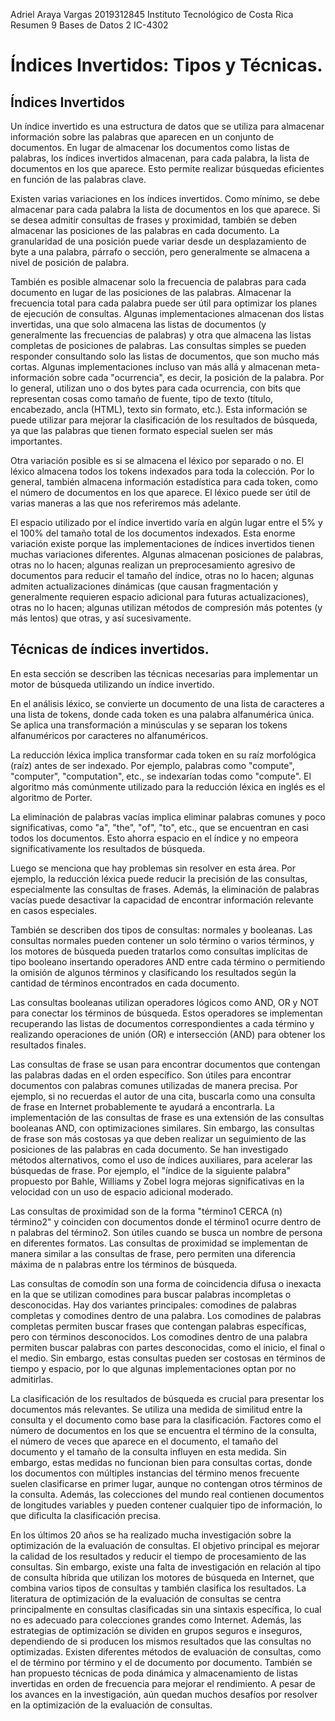 Adriel Araya Vargas 
2019312845 
Instituto Tecnológico de Costa Rica 
Resumen 9
Bases de Datos 2
IC-4302

# Índices Invertidos: Tipos y Técnicas. 

## Índices Invertidos

Un índice invertido es una estructura de datos que se utiliza para almacenar información sobre las palabras que aparecen en un conjunto de documentos. En lugar de almacenar los documentos como listas de palabras, los índices invertidos almacenan, para cada palabra, la lista de documentos en los que aparece. Esto permite realizar búsquedas eficientes en función de las palabras clave.

Existen varias variaciones en los índices invertidos. Como mínimo, se debe almacenar para cada palabra la lista de documentos en los que aparece. Si se desea admitir consultas de frases y proximidad, también se deben almacenar las posiciones de las palabras en cada documento. La granularidad de una posición puede variar desde un desplazamiento de byte a una palabra, párrafo o sección, pero generalmente se almacena a nivel de posición de palabra.

También es posible almacenar solo la frecuencia de palabras para cada documento en lugar de las posiciones de las palabras. Almacenar la frecuencia total para cada palabra puede ser útil para optimizar los planes de ejecución de consultas. Algunas implementaciones almacenan dos listas invertidas, una que solo almacena las listas de documentos (y generalmente las frecuencias de palabras) y otra que almacena las listas completas de posiciones de palabras. Las consultas simples se pueden responder consultando solo las listas de documentos, que son mucho más cortas. Algunas implementaciones incluso van más allá y almacenan meta-información sobre cada "ocurrencia", es decir, la posición de la palabra. Por lo general, utilizan uno o dos bytes para cada ocurrencia, con bits que representan cosas como tamaño de fuente, tipo de texto (título, encabezado, ancla (HTML), texto sin formato, etc.). Esta información se puede utilizar para mejorar la clasificación de los resultados de búsqueda, ya que las palabras que tienen formato especial suelen ser más importantes.

Otra variación posible es si se almacena el léxico por separado o no. El léxico almacena todos los tokens indexados para toda la colección. Por lo general, también almacena información estadística para cada token, como el número de documentos en los que aparece. El léxico puede ser útil de varias maneras a las que nos referiremos más adelante.

El espacio utilizado por el índice invertido varía en algún lugar entre el 5% y el 100% del tamaño total de los documentos indexados. Esta enorme variación existe porque las implementaciones de índices invertidos tienen muchas variaciones diferentes. Algunas almacenan posiciones de palabras, otras no lo hacen; algunas realizan un preprocesamiento agresivo de documentos para reducir el tamaño del índice, otras no lo hacen; algunas admiten actualizaciones dinámicas (que causan fragmentación y generalmente requieren espacio adicional para futuras actualizaciones), otras no lo hacen; algunas utilizan métodos de compresión más potentes (y más lentos) que otras, y así sucesivamente.

## Técnicas de índices invertidos.

En esta sección se describen las técnicas necesarias para implementar un motor de búsqueda utilizando un índice invertido.

En el análisis léxico, se convierte un documento de una lista de caracteres a una lista de tokens, donde cada token es una palabra alfanumérica única. Se aplica una transformación a minúsculas y se separan los tokens alfanuméricos por caracteres no alfanuméricos.

La reducción léxica implica transformar cada token en su raíz morfológica (raíz) antes de ser indexado. Por ejemplo, palabras como "compute", "computer", "computation", etc., se indexarían todas como "compute". El algoritmo más comúnmente utilizado para la reducción léxica en inglés es el algoritmo de Porter.

La eliminación de palabras vacías implica eliminar palabras comunes y poco significativas, como "a", "the", "of", "to", etc., que se encuentran en casi todos los documentos. Esto ahorra espacio en el índice y no empeora significativamente los resultados de búsqueda.

Luego se menciona que hay problemas sin resolver en esta área. Por ejemplo, la reducción léxica puede reducir la precisión de las consultas, especialmente las consultas de frases. Además, la eliminación de palabras vacías puede desactivar la capacidad de encontrar información relevante en casos especiales.

También se describen dos tipos de consultas: normales y booleanas. Las consultas normales pueden contener un solo término o varios términos, y los motores de búsqueda pueden tratarlos como consultas implícitas de tipo booleano insertando operadores AND entre cada término o permitiendo la omisión de algunos términos y clasificando los resultados según la cantidad de términos encontrados en cada documento.

Las consultas booleanas utilizan operadores lógicos como AND, OR y NOT para conectar los términos de búsqueda. Estos operadores se implementan recuperando las listas de documentos correspondientes a cada término y realizando operaciones de unión (OR) e intersección (AND) para obtener los resultados finales.

Las consultas de frase se usan para encontrar documentos que contengan las palabras dadas en el orden específico. Son útiles para encontrar documentos con palabras comunes utilizadas de manera precisa. Por ejemplo, si no recuerdas el autor de una cita, buscarla como una consulta de frase en Internet probablemente te ayudará a encontrarla. La implementación de las consultas de frase es una extensión de las consultas booleanas AND, con optimizaciones similares. Sin embargo, las consultas de frase son más costosas ya que deben realizar un seguimiento de las posiciones de las palabras en cada documento. Se han investigado métodos alternativos, como el uso de índices auxiliares, para acelerar las búsquedas de frase. Por ejemplo, el "índice de la siguiente palabra" propuesto por Bahle, Williams y Zobel logra mejoras significativas en la velocidad con un uso de espacio adicional moderado.

Las consultas de proximidad son de la forma "término1 CERCA (n) término2" y coinciden con documentos donde el término1 ocurre dentro de n palabras del término2. Son útiles cuando se busca un nombre de persona en diferentes formatos. Las consultas de proximidad se implementan de manera similar a las consultas de frase, pero permiten una diferencia máxima de n palabras entre los términos de búsqueda.

Las consultas de comodín son una forma de coincidencia difusa o inexacta en la que se utilizan comodines para buscar palabras incompletas o desconocidas. Hay dos variantes principales: comodines de palabras completas y comodines dentro de una palabra. Los comodines de palabras completas permiten buscar frases que contengan palabras específicas, pero con términos desconocidos. Los comodines dentro de una palabra permiten buscar palabras con partes desconocidas, como el inicio, el final o el medio. Sin embargo, estas consultas pueden ser costosas en términos de tiempo y espacio, por lo que algunas implementaciones optan por no admitirlas.

La clasificación de los resultados de búsqueda es crucial para presentar los documentos más relevantes. Se utiliza una medida de similitud entre la consulta y el documento como base para la clasificación. Factores como el número de documentos en los que se encuentra el término de la consulta, el número de veces que aparece en el documento, el tamaño del documento y el tamaño de la consulta influyen en esta medida. Sin embargo, estas medidas no funcionan bien para consultas cortas, donde los documentos con múltiples instancias del término menos frecuente suelen clasificarse en primer lugar, aunque no contengan otros términos de la consulta. Además, las colecciones del mundo real contienen documentos de longitudes variables y pueden contener cualquier tipo de información, lo que dificulta la clasificación precisa.

En los últimos 20 años se ha realizado mucha investigación sobre la optimización de la evaluación de consultas. El objetivo principal es mejorar la calidad de los resultados y reducir el tiempo de procesamiento de las consultas. Sin embargo, existe una falta de investigación en relación al tipo de consulta híbrida que utilizan los motores de búsqueda en Internet, que combina varios tipos de consultas y también clasifica los resultados. La literatura de optimización de la evaluación de consultas se centra principalmente en consultas clasificadas sin una sintaxis específica, lo cual no es adecuado para colecciones grandes como Internet. Además, las estrategias de optimización se dividen en grupos seguros e inseguros, dependiendo de si producen los mismos resultados que las consultas no optimizadas. Existen diferentes métodos de evaluación de consultas, como el de término por término y el de documento por documento. También se han propuesto técnicas de poda dinámica y almacenamiento de listas invertidas en orden de frecuencia para mejorar el rendimiento. A pesar de los avances en la investigación, aún quedan muchos desafíos por resolver en la optimización de la evaluación de consultas.






